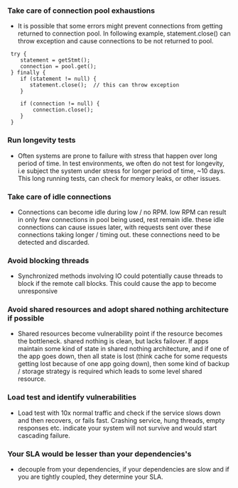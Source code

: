 ### Take care of connection pool exhaustions
* It is possible that some errors might prevent connections from getting returned to connection pool. In following example, statement.close() can throw exception and cause connections to be not returned to pool.

```
 try {
    statement = getStmt();
    connection = pool.get();
 } finally {
    if (statement != null) {
       statement.close();  // this can throw exception
    } 
    
    if (connection != null) {
        connection.close();
    }
 }
```

### Run longevity tests
* Often systems are prone to failure with stress that happen over long period of time. In test environments, we often do not test for longevity, i.e subject the system under stress for longer period of time, ~10 days. This long running tests, can check for memory leaks, or other issues.

### Take care of idle connections
* Connections can become idle during low / no RPM.  low RPM can result in only few connections in pool being used, rest remain idle. these idle connections can cause issues later, with requests sent over these connections taking longer / timing out. these connections need to be detected and discarded.

### Avoid blocking threads
* Synchronized methods involving IO could potentially cause threads to block if the remote call blocks. This could cause the app to become unresponsive

### Avoid shared resources and adopt shared nothing architecture if possible
* Shared resources become vulnerability point if the resource becomes the bottleneck.  shared nothing is clean, but lacks failover. If apps maintain some kind of state in shared nothing architecture, and if one of the app goes down, then all state is lost (think cache for some requests getting lost because of one app going down), then some kind of backup / storage strategy is required which leads to some level shared resource.

### Load test and identify vulnerabilities
* Load test with 10x normal traffic and check if the service slows down and then recovers, or fails fast. Crashing service, hung threads, empty responses etc. indicate your system will not survive and would start cascading failure. 

### Your SLA would be lesser than your dependencies's
* decouple from your dependencies, if your dependencies are slow and if you are tightly coupled, they determine your SLA.
